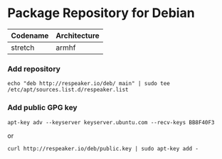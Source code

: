 Package Repository for Debian
=============================

| Codename | Architecture |
|----------|--------------|
| stretch  | armhf        |


### Add repository
```
echo "deb http://respeaker.io/deb/ main" | sudo tee /etc/apt/sources.list.d/respeaker.list
```

### Add public GPG key
```
apt-key adv --keyserver keyserver.ubuntu.com --recv-keys BB8F40F3
```
or
```
curl http://respeaker.io/deb/public.key | sudo apt-key add -
```

